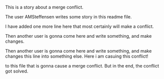 This is a story about a merge conflict.

The user AMSteffensen writes some story in this readme file.

I have added one more line here that most certainly will make a conflict.

Then another user is gonna 
come here and write something, and make changes.

Then another user is gonna come here and write something, and make changes this
line into something else. Here i am casuing this conflict!

to this file that is gonna cause a merge conflict. But in the end, the conflict got solved. 
